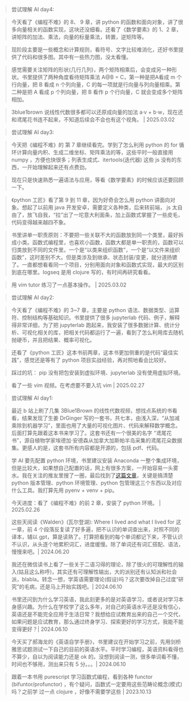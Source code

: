 > 尝试理解 AI day4: 

> 今天看了《编程不难》的 8、 9 章，讲 python 的函数和面向对象，讲了很多向量相关的函数实现，这块还没细看。还看了《数学要素》的 1、2 章，讲矩阵的加法、乘法，向量的标量乘法，转置，逆矩阵等。

> 现阶段主要是一些概念和计算规则，看符号、文字比较难消化，还好书里提供了代码和很多图。其中有一些热力图，没太看懂。

> 感觉需要关注矩阵的形状(几行几列)，两个矩阵相乘后，会变成另一种形状。书里提供了两种角度看待矩阵乘法 A@B = C，第一种是把A看成 m 个行向量，把 B 看成 n 个列向量，C 的每一项就是行向量与列向量相乘。第二种是把 A 看成 p 个列向量，把 B 看作 p 个行向量，C 就会变成多个矩阵相加。

> 3blue1brown 说线性代数很多都可以还原成向量的加法 a·v + b·w，现在还和鸢尾花书连不起来，不知道后续会不会也有这个视角。 | 2025.03.02

> 尝试理解 AI day3: 

> 今天把《编程不难》的 第 7 章继续看完。学到了怎么利用 python 的 for 循环计算向量内积、生成二维坐标、矩阵乘法的等，这些平时一般直接用 numpy ，方便也快很多；列表生成式、itertools(迭代器) 这些 js 没有的东西，一开始理解起来还有点费劲。

> 现在只是快速熟悉一遍语法与应用，等看《数学要素》的时候应该还要回顾一下。

> 《python 工匠》看了第 9 到 11 章，因为好奇会怎么用 python 讲面向对象。想起了以前用 java 开发安卓，需要定义各种类，后来转前端， js 太自由了，放飞自我，“拉”出了一坨意大利面条，加上函数式掌握了一些皮毛，代码变得越来越四不象。

> 书里讲单一职责原则：不要把一些关联不大的函数放到同一个类里，最好拆成小类。函数式编程里，也喜欢小函数，函数大都是单一职责的，函数可以归类放到不同的文件里。一个是“以类来组织函数”，一个是“以文件来组织函数”，这时差别不大。但是类涉及到继承、状态封装/变更，就分道扬镳了。一直都想看看同一个项目，分别用面向对象和函数式实现，最大的区别到底在哪里。logseq 是用 clojure 写的，有时间再研究看看。

> 用 vim tutor 练习了一点基本操作。 | 2025.03.02

> 尝试理解 AI day2: 

> 今天看了《编程不难》的 3~7 章，主要是 python 语法、数据类型、运算符、控制结构等基础知识。书里提供了很多 jupyterlab 代码、例子，解释得非常详细，为了把 jupyterlab 跑起来，我安装了很多数据计算、统计分析、可视化相关的库，把相关代码都运行了一遍，看到了怎么利用库去随机抛硬币，并且把结果、概率可视化。

> 还看了《python 工匠》这本书前两章，这本书更加侧重的是代码“最佳实践”，感觉还是等有了 python 项目实战经验，再对照地看会比较好。

> 踩过的坑： pip 没有把包安装到虚拟环境、jupyterlab 没有使用虚拟环境。 

> 看了一些 vim 视频。在考虑要不要入坑 vim | 2025.02.27

> 尝试理解 AI day1: 

> 最近 b 站上刷了几集 3Blue1Brown 的线性代数视频，想找点系统的书看看，结果发现了生姜 DrGinger 写的一套书，共七本，由浅入深，“从加减乘除到机器学习”，里面也用了大量的可视化图片、代码来解释数学概念。后面打算先跟着这本书来学习了。这套书还有一个很美的名字 “鸢尾花书”，源自植物学家埃德加·安德森从加拿大加斯帕半岛采集的鸢尾花朵数据集。更感人的是，这套书所有内容都是开源的，包括 pdf、代码。

> 学 AI 要先配置 python 环境，书里建议安装 Anaconda 一整个集成环境，但是比较大，如果想自己配置的话，网上有很多方案，一开始容易一头雾水。我在关注的推友里搜了一圈，最后找到了[这篇文章](https://alpopkes.com/posts/python/packaging_tools/)，关键是搞清楚 python 版本管理、python 环境管理、python 包管理这三个东西以及对应什么工具。我打算先用 pyenv + venv + pip。

> 今天进度：看了《编程不难》的前 2 章，安装了 python 环境。 | 2025.02.26


> 这些天阅读《Walden》(瓦尔登湖): Where I lived and what I lived for 这一章，前 4 个段落反复读了好多遍，把不认识的单词查出来，对照不同的译本，辅以 gpt，算是读熟了。打算把看到的每个单词都记下来，不管认识不认识，从头逐个地累积词汇，进度缓慢。除了单词还有词汇搭配、语法，慢慢来吧。| 2024.06.20

> 我还在微信读书上看了一些关于二语习得的理论，除了很火的可理解性的输入(姑且这么称呼)，其实还有可理解性输出，大的派别还有认知派和社会派，blabla。转念一想，学英语需要理论(假设)吗？这次要改掉自己过度“研究”的毛病，还是马上开始实践吧。| 2024.06.10

> 书里还问到为什么学习英语，我此刻更多的是对英语学习，或者说对学习本身感兴趣。为什么在学校学了这么多年，对自己的英语水平还是没有信心，英语还是不能完全应用于生活日常？我想给应试教育出来的自己一个交代，如果问题是应试教育，那么通过终身学习、探索更好的学习方式，我能不能变得更好？| 2024.06.10

> 今天买了郝海龙的《英语自学手册》，书里建议在开始学习之前，先用剑桥雅思试题测试一下自己的目前的英语水平。平时学习编程，英语资料看得也不算少，自以为阅读能力还是 ok 的。没想到阅读一测，很多单词看不懂，时间也不够用，测出来只有 5 分。。。| 2024.06.10

> 跟着一本书用 purescript 学习函数式编程，看到各种 functor (bifuntor/profunctor) ，有个疑问，函数式一定要用这些范畴论概念(模式)吗？之前学 过一点 clojure ，好像不需要学这些 | 2023.10.13
